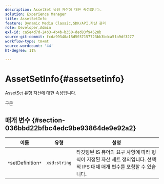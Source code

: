 ```yaml
---
description: AssetSet 유형 자산에 대한 속성입니다.
solution: Experience Manager
title: AssetSetInfo
feature: Dynamic Media Classic,SDK/API,자산 관리
role: Developer,Admin
exl-id: ca5e4d7d-24b3-4b4b-b350-ded83f94528b
source-git-commit: fcda99340a18d5037157723bb3bdca5fa9df3277
workflow-type: tm+mt
source-wordcount: '44'
ht-degree: 11%

---
```


# AssetSetInfo{#assetsetinfo}

AssetSet 유형 자산에 대한 속성입니다.

구문

## 매개 변수 {#section-036bbd22bfbc4edc9be93864de9e92a2}

| 이름 | 유형 | 설명 |
|---|---|---|
| `*`setDefinition`*` | `xsd:string` | 타깃팅된 IS 뷰어의 요구 사항에 따라 형식이 지정된 자산 세트 정의입니다. 선택적 IPS 대체 매개 변수를 포함할 수 있습니다. |
